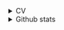 <details>
  <summary>CV</summary>
  <img align="left" alt="CV" src="enrico_vompa_cv.png" />
</details>

<details>
  <summary>Github stats</summary>
  <img align="left" alt="Github stats" src="https://github-readme-stats.codestackr.vercel.app/api?username=envomp&show_icons=true&hide_border=true&include_all_commits=true" />
</details>

